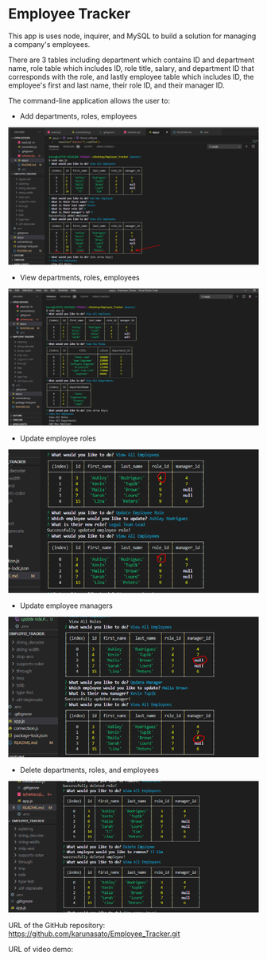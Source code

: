 # Employee Tracker

This app is uses node, inquirer, and MySQL to build a solution for managing a company's employees.

There are 3 tables including department which contains ID and department name, role table which includes ID, role title, salary, and department ID that corresponds with the role, and lastly employee table which includes ID, the employee's first and last name, their role ID, and their manager ID.

The command-line application allows the user to:

  * Add departments, roles, employees
  <img src ="Assets\Add Emp.PNG">

  * View departments, roles, employees
  <img src="Assets\View table.PNG">

  * Update employee roles
  <img src="Assets\update role.PNG">

  * Update employee managers
  <img src="Assets\update mngr.PNG">

  * Delete departments, roles, and employees
  <img src="Assets\Delete employee.PNG">

  
URL of the GitHub repository: https://github.com/karunasato/Employee_Tracker.git

URL of video demo: 
